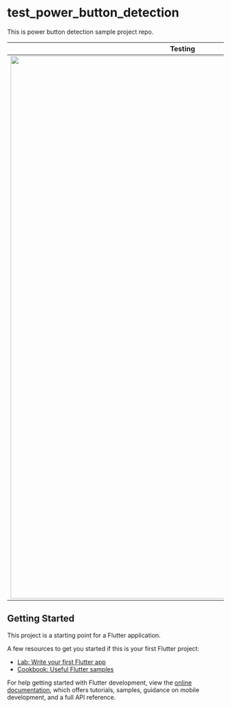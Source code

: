 # test_power_button_detection

This is power button detection sample project repo.

Testing             |
:-------------------------:|
<img src="https://github.com/winhc/test_flutter/blob/master/test_power_button_detection/test_record/testing.gif" width="800" height="1260" /> | 

## Getting Started

This project is a starting point for a Flutter application.

A few resources to get you started if this is your first Flutter project:

- [Lab: Write your first Flutter app](https://docs.flutter.dev/get-started/codelab)
- [Cookbook: Useful Flutter samples](https://docs.flutter.dev/cookbook)

For help getting started with Flutter development, view the
[online documentation](https://docs.flutter.dev/), which offers tutorials,
samples, guidance on mobile development, and a full API reference.
